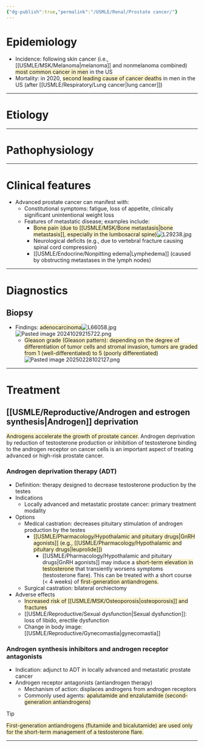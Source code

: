 ```yaml
---
{"dg-publish":true,"permalink":"/USMLE/Renal/Prostate cancer/"}
---
```


# Epidemiology
- Incidence: following skin cancer (i.e., [[USMLE/MSK/Melanoma\|melanoma]] and nonmelanoma combined) <span style="background:rgba(240, 200, 0, 0.2)">most common cancer in men</span> in the US
- Mortality: in 2020, <span style="background:rgba(240, 200, 0, 0.2)">second leading cause of cancer deaths</span> in men in the US (after [[USMLE/Respiratory/Lung cancer\|lung cancer]])

---
# Etiology


---
# Pathophysiology


---
# Clinical features
- Advanced prostate cancer can manifest with:
	- Constitutional symptoms: fatigue, loss of appetite, clinically significant unintentional weight loss
	- Features of metastatic disease; examples include:
		- <span style="background:rgba(240, 200, 0, 0.2)">Bone pain (due to [[USMLE/MSK/Bone metastasis\|bone metastasis]], especially in the lumbosacral spine)</span>![L29238.jpg](/img/user/appendix/L29238.jpg)
		- Neurological deficits (e.g., due to vertebral fracture causing spinal cord compression) 
		- [[USMLE/Endocrine/Nonpitting edema\|Lymphedema]] (caused by obstructing metastases in the lymph nodes)

---
# Diagnostics
## Biopsy
- Findings: <span style="background:rgba(240, 200, 0, 0.2)">adenocarcinoma</span>![L66058.jpg](/img/user/appendix/L66058.jpg)![Pasted image 20241029215722.png](/img/user/appendix/Pasted%20image%2020241029215722.png)
	- <span style="background:rgba(240, 200, 0, 0.2)">Gleason grade (Gleason pattern): depending on the degree of differentiation of tumor cells and stromal invasion, tumors are graded from 1 (well-differentiated) to 5 (poorly differentiated)</span>![Pasted image 20250228102127.png](/img/user/appendix/Pasted%20image%2020250228102127.png)

---
# Treatment
## [[USMLE/Reproductive/Androgen and estrogen synthesis\|Androgen]] deprivation
<span style="background:rgba(240, 200, 0, 0.2)">Androgens accelerate the growth of prostate cancer.</span> Androgen deprivation by reduction of testosterone production or inhibition of testosterone binding to the androgen receptor on cancer cells is an important aspect of treating advanced or high-risk prostate cancer.
### Androgen deprivation therapy (ADT)
- Definition: therapy designed to decrease testosterone production by the testes
- Indications
	- Locally advanced and metastatic prostate cancer: primary treatment modality
- Options
	- Medical castration: decreases pituitary stimulation of androgen production by the testes
		- <span style="background:rgba(240, 200, 0, 0.2)">[[USMLE/Pharmacology/Hypothalamic and pituitary drugs\|GnRH agonists]] (e.g., [[USMLE/Pharmacology/Hypothalamic and pituitary drugs\|leuprolide]])</span>
			- [[USMLE/Pharmacology/Hypothalamic and pituitary drugs\|GnRH agonists]] may induce a <span style="background:rgba(240, 200, 0, 0.2)">short-term elevation in testosterone</span> that transiently worsens symptoms (testosterone flare). This can be treated with a short course (< 4 weeks) of <span style="background:rgba(240, 200, 0, 0.2)">first-generation antiandrogens.</span>
	- Surgical castration: bilateral orchiectomy
- Adverse effects
	- <span style="background:rgba(240, 200, 0, 0.2)">Increased risk of [[USMLE/MSK/Osteoporosis\|osteoporosis]] and fractures</span> 
	- [[USMLE/Reproductive/Sexual dysfunction\|Sexual dysfunction]]: loss of libido, erectile dysfunction
	- Change in body image: [[USMLE/Reproductive/Gynecomastia\|gynecomastia]]
### Androgen synthesis inhibitors and androgen receptor antagonists
- Indication: adjunct to ADT in locally advanced and metastatic prostate cancer
- Androgen receptor antagonists (antiandrogen therapy)
	- Mechanism of action: displaces androgens from androgen receptors
	- Commonly used agents: <span style="background:rgba(240, 200, 0, 0.2)">apalutamide and enzalutamide (second-generation antiandrogens)</span>

>[!tip] 
><span style="background:rgba(240, 200, 0, 0.2)">First-generation antiandrogens (flutamide and bicalutamide) are used only for the short-term management of a testosterone flare.</span>

---
